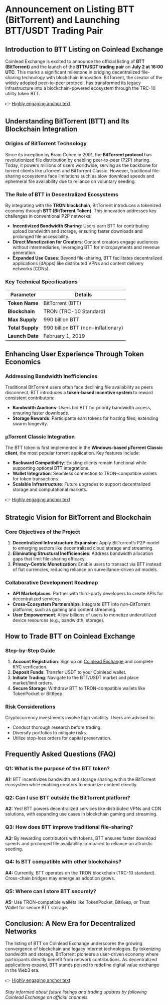 # Announcement on Listing BTT (BitTorrent) and Launching BTT/USDT Trading Pair  

## Introduction to BTT Listing on Coinlead Exchange  
Coinlead Exchange is excited to announce the official listing of **BTT (BitTorrent)** and the launch of the **BTT/USDT trading pair** on **July 2 at 16:00 UTC**. This marks a significant milestone in bridging decentralized file-sharing technology with blockchain innovation. BitTorrent, the creator of the widely adopted peer-to-peer protocol, has transformed its legacy infrastructure into a blockchain-powered ecosystem through the TRC-10 utility token BTT.  

👉 [Highly engaging anchor text](https://bit.ly/okx-bonus)  

## Understanding BitTorrent (BTT) and Its Blockchain Integration  
### Origins of BitTorrent Technology  
Since its inception by Bram Cohen in 2001, the **BitTorrent protocol** has revolutionized file distribution by enabling peer-to-peer (P2P) sharing. Today, it powers millions of users worldwide, serving as the backbone for torrent clients like µTorrent and BitTorrent Classic. However, traditional file-sharing ecosystems face limitations such as slow download speeds and ephemeral file availability due to reliance on voluntary seeding.  

### The Role of BTT in Decentralized Ecosystems  
By integrating with the **TRON blockchain**, BitTorrent introduces a tokenized economy through **BTT (BitTorrent Token)**. This innovation addresses key challenges in conventional P2P networks:  
- **Incentivized Bandwidth Sharing**: Users earn BTT for contributing upload bandwidth and storage, ensuring faster downloads and prolonged file accessibility.  
- **Direct Monetization for Creators**: Content creators engage audiences without intermediaries, leveraging BTT for micropayments and revenue generation.  
- **Expanded Use Cases**: Beyond file-sharing, BTT facilitates decentralized applications (dApps) like distributed VPNs and content delivery networks (CDNs).  

### Key Technical Specifications  
| Parameter                | Details                          |  
|--------------------------|----------------------------------|  
| **Token Name**           | BitTorrent (BTT)                |  
| **Blockchain**           | TRON (TRC-10 Standard)          |  
| **Max Supply**           | 990 billion BTT                 |  
| **Total Supply**         | 990 billion BTT (non-inflationary) |  
| **Launch Date**          | February 1, 2019                |  

## Enhancing User Experience Through Token Economics  
### Addressing Bandwidth Inefficiencies  
Traditional BitTorrent users often face declining file availability as peers disconnect. BTT introduces a **token-based incentive system** to reward consistent contributors:  
- **Bandwidth Auctions**: Users bid BTT for priority bandwidth access, ensuring faster downloads.  
- **Storage Rewards**: Participants earn tokens for hosting files, extending swarm longevity.  

### µTorrent Classic Integration  
The BTT token is first implemented in the **Windows-based µTorrent Classic client**, the most popular torrent application. Key features include:  
- **Backward Compatibility**: Existing clients remain functional while supporting optional BTT integrations.  
- **Wallet Integration**: Seamless connection to TRON-compatible wallets for token transactions.  
- **Scalable Infrastructure**: Future upgrades to support decentralized storage and computational markets.  

👉 [Highly engaging anchor text](https://bit.ly/okx-bonus)  

## Strategic Vision for BitTorrent and Blockchain  
### Core Objectives of the Project  
1. **Decentralized Infrastructure Expansion**: Apply BitTorrent’s P2P model to emerging sectors like decentralized cloud storage and streaming.  
2. **Eliminating Structural Inefficiencies**: Address bandwidth allocation gaps that limit file-sharing efficacy.  
3. **Privacy-Centric Monetization**: Enable users to transact via BTT instead of fiat currencies, reducing reliance on surveillance-driven ad models.  

### Collaborative Development Roadmap  
- **API Marketplaces**: Partner with third-party developers to create APIs for decentralized services.  
- **Cross-Ecosystem Partnerships**: Integrate BTT into non-BitTorrent platforms, such as gaming and content streaming.  
- **User Empowerment**: Allow billions of users to monetize underutilized device resources (e.g., bandwidth, storage).  

## How to Trade BTT on Coinlead Exchange  
### Step-by-Step Guide  
1. **Account Registration**: Sign up on [Coinlead Exchange](https://www.coinlead.cc/) and complete KYC verification.  
2. **Deposit Funds**: Transfer USDT to your Coinlead wallet.  
3. **Initiate Trading**: Navigate to the BTT/USDT market and place market/limit orders.  
4. **Secure Storage**: Withdraw BTT to TRON-compatible wallets like TokenPocket or BitKeep.  

### Risk Considerations  
Cryptocurrency investments involve high volatility. Users are advised to:  
- Conduct thorough research before trading.  
- Diversify portfolios to mitigate risks.  
- Utilize stop-loss orders for capital preservation.  

## Frequently Asked Questions (FAQ)  

### Q1: What is the purpose of the BTT token?  
**A1:** BTT incentivizes bandwidth and storage sharing within the BitTorrent ecosystem while enabling creators to monetize content directly.  

### Q2: Can I use BTT outside the BitTorrent platform?  
**A2:** Yes! BTT powers decentralized services like distributed VPNs and CDN solutions, with expanding use cases in blockchain gaming and streaming.  

### Q3: How does BTT improve traditional file-sharing?  
**A3:** By rewarding contributors with tokens, BTT ensures faster download speeds and prolonged file availability compared to reliance on altruistic seeding.  

### Q4: Is BTT compatible with other blockchains?  
**A4:** Currently, BTT operates on the TRON blockchain (TRC-10 standard). Cross-chain bridges may emerge as adoption grows.  

### Q5: Where can I store BTT securely?  
**A5:** Use TRON-compatible wallets like TokenPocket, BitKeep, or Trust Wallet for secure BTT storage.  

## Conclusion: A New Era for Decentralized Networks  
The listing of BTT on Coinlead Exchange underscores the growing convergence of blockchain and legacy internet technologies. By tokenizing bandwidth and storage, BitTorrent pioneers a user-driven economy where participants directly benefit from network contributions. As decentralized applications expand, BTT stands poised to redefine digital value exchange in the Web3 era.  

👉 [Highly engaging anchor text](https://bit.ly/okx-bonus)  

*Stay informed about future listings and trading updates by following Coinlead Exchange on official channels.*